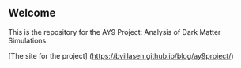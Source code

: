 ## Welcome

This is the repository for the AY9 Project: Analysis of Dark Matter Simulations.

[The site for the project] (https://bvillasen.github.io/blog/ay9project/)
